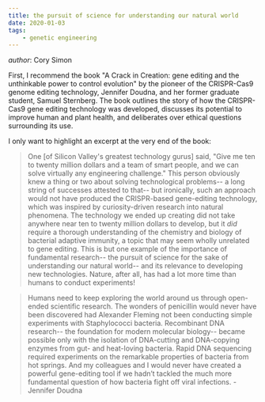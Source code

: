 ```yaml
---
title: the pursuit of science for understanding our natural world
date: 2020-01-03
tags:
    - genetic engineering
---
```

_author_: Cory Simon

First, I recommend the book "A Crack in Creation: gene editing and the unthinkable power to control evolution" by the pioneer of the CRISPR-Cas9 genome editing technology, Jennifer Doudna, and her former graduate student, Samuel Sternberg. The book outlines the story of how the CRISPR-Cas9 gene editing technology was developed, discusses its potential to improve human and plant health, and deliberates over ethical questions surrounding its use.

I only want to highlight an excerpt at the very end of the book:

> One [of Silicon Valley's greatest technology gurus] said, "Give me ten to twenty million dollars and a team of smart people, and we can solve virtually any engineering challenge." This person obviously knew a thing or two about solving technological problems-- a long string of successes attested to that-- but ironically, such an approach would not have produced the CRISPR-based gene-editing technology, which was inspired by curiosity-driven research into natural phenomena. The technology we ended up creating did not take anywhere near ten to twenty million dollars to develop, but it *did* require a thorough understanding of the chemistry and biology of bacterial adaptive immunity, a topic that may seem wholly unrelated to gene editing. This is but one example of the importance of fundamental research-- the pursuit of science for the sake of understanding our natural world-- and its relevance to developing new technologies. Nature, after all, has had a lot more time than humans to conduct experiments! 

> Humans need to keep exploring the world around us through open-ended scientific research. The wonders of penicillin would never have been discovered had Alexander Fleming not been conducting simple experiments with Staphylococci bacteria. Recombinant DNA research-- the foundation for modern molecular biology-- became possible only with the isolation of DNA-cutting and DNA-copying enzymes from gut- and heat-loving bacteria. Rapid DNA sequencing required experiments on the remarkable properties of bacteria from hot springs. And my colleagues and I would never have created a powerful gene-editing tool if we hadn’t tackled the much more fundamental question of how bacteria fight off viral infections. - Jennifer Doudna
